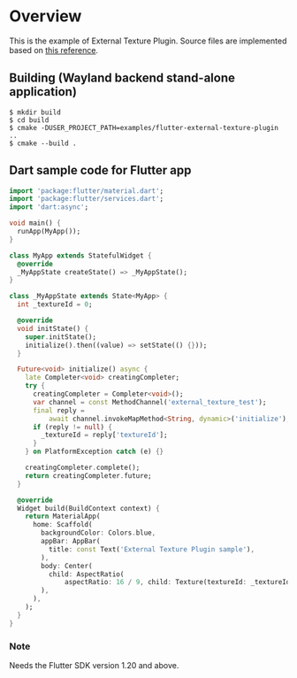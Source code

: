 # Overview

This is the example of External Texture Plugin. Source files are implemented based on [this reference](https://github.com/jnschulze/flutter-playground/tree/master/windows_texture_test).

## Building (Wayland backend stand-alone application)

```Shell
$ mkdir build
$ cd build
$ cmake -DUSER_PROJECT_PATH=examples/flutter-external-texture-plugin ..
$ cmake --build .
```

## Dart sample code for Flutter app

```Dart
import 'package:flutter/material.dart';
import 'package:flutter/services.dart';
import 'dart:async';

void main() {
  runApp(MyApp());
}

class MyApp extends StatefulWidget {
  @override
  _MyAppState createState() => _MyAppState();
}

class _MyAppState extends State<MyApp> {
  int _textureId = 0;

  @override
  void initState() {
    super.initState();
    initialize().then((value) => setState(() {}));
  }

  Future<void> initialize() async {
    late Completer<void> creatingCompleter;
    try {
      creatingCompleter = Completer<void>();
      var channel = const MethodChannel('external_texture_test');
      final reply =
          await channel.invokeMapMethod<String, dynamic>('initialize');
      if (reply != null) {
        _textureId = reply['textureId'];
      }
    } on PlatformException catch (e) {}

    creatingCompleter.complete();
    return creatingCompleter.future;
  }

  @override
  Widget build(BuildContext context) {
    return MaterialApp(
      home: Scaffold(
        backgroundColor: Colors.blue,
        appBar: AppBar(
          title: const Text('External Texture Plugin sample'),
        ),
        body: Center(
          child: AspectRatio(
              aspectRatio: 16 / 9, child: Texture(textureId: _textureId)),
        ),
      ),
    );
  }
}
```

### Note

Needs the Flutter SDK version 1.20 and above.
